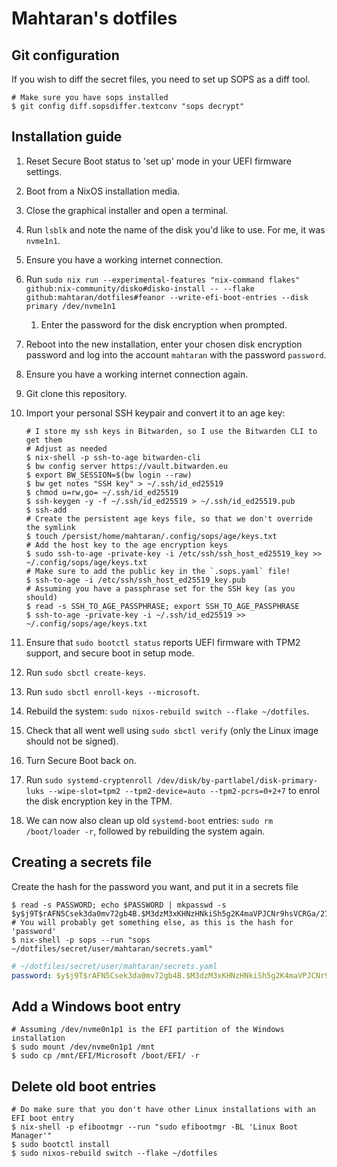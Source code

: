 # Mahtaran's dotfiles

## Git configuration

If you wish to diff the secret files, you need to set up SOPS as a diff tool.

```console
# Make sure you have sops installed
$ git config diff.sopsdiffer.textconv "sops decrypt"
```

## Installation guide

1. Reset Secure Boot status to 'set up' mode in your UEFI firmware settings.
2. Boot from a NixOS installation media.
3. Close the graphical installer and open a terminal.
4. Run `lsblk` and note the name of the disk you'd like to use. For me, it was `nvme1n1`.
5. Ensure you have a working internet connection.
6. Run `sudo nix run --experimental-features "nix-command flakes" github:nix-community/disko#disko-install -- --flake github:mahtaran/dotfiles#feanor --write-efi-boot-entries --disk primary /dev/nvme1n1`
   1. Enter the password for the disk encryption when prompted.
7. Reboot into the new installation, enter your chosen disk encryption password and log into the account `mahtaran` with the password `password`.
8. Ensure you have a working internet connection again.
9. Git clone this repository.
10. Import your personal SSH keypair and convert it to an age key:

    ```console
    # I store my ssh keys in Bitwarden, so I use the Bitwarden CLI to get them
    # Adjust as needed
    $ nix-shell -p ssh-to-age bitwarden-cli
    $ bw config server https://vault.bitwarden.eu
    $ export BW_SESSION=$(bw login --raw)
    $ bw get notes "SSH key" > ~/.ssh/id_ed25519
    $ chmod u=rw,go= ~/.ssh/id_ed25519
    $ ssh-keygen -y -f ~/.ssh/id_ed25519 > ~/.ssh/id_ed25519.pub
    $ ssh-add
    # Create the persistent age keys file, so that we don't override the symlink
    $ touch /persist/home/mahtaran/.config/sops/age/keys.txt
    # Add the host key to the age encryption keys
    $ sudo ssh-to-age -private-key -i /etc/ssh/ssh_host_ed25519_key >> ~/.config/sops/age/keys.txt
    # Make sure to add the public key in the `.sops.yaml` file!
    $ ssh-to-age -i /etc/ssh/ssh_host_ed25519_key.pub
    # Assuming you have a passphrase set for the SSH key (as you should)
    $ read -s SSH_TO_AGE_PASSPHRASE; export SSH_TO_AGE_PASSPHRASE
    $ ssh-to-age -private-key -i ~/.ssh/id_ed25519 >> ~/.config/sops/age/keys.txt
    ```

11. Ensure that `sudo bootctl status` reports UEFI firmware with TPM2 support, and secure boot in setup mode.
12. Run `sudo sbctl create-keys`.
13. Run `sudo sbctl enroll-keys --microsoft`.
14. Rebuild the system: `sudo nixos-rebuild switch --flake ~/dotfiles`.
15. Check that all went well using `sudo sbctl verify` (only the Linux image should not be signed).
16. Turn Secure Boot back on.
17. Run `sudo systemd-cryptenroll /dev/disk/by-partlabel/disk-primary-luks --wipe-slot=tpm2 --tpm2-device=auto --tpm2-pcrs=0+2+7` to enrol the disk encryption key in the TPM.
18. We can now also clean up old `systemd-boot` entries: `sudo rm /boot/loader -r`, followed by rebuilding the system again.

## Creating a secrets file

Create the hash for the password you want, and put it in a secrets file

```console
$ read -s PASSWORD; echo $PASSWORD | mkpasswd -s
$y$j9T$rAFN5Csek3da0mv72gb4B.$M3dzM3xKHNzHNkiSh5g2K4maVPJCNr9hsVCRGa/27b8
# You will probably get something else, as this is the hash for 'password'
$ nix-shell -p sops --run "sops ~/dotfiles/secret/user/mahtaran/secrets.yaml"
```

```yaml
# ~/dotfiles/secret/user/mahtaran/secrets.yaml
password: $y$j9T$rAFN5Csek3da0mv72gb4B.$M3dzM3xKHNzHNkiSh5g2K4maVPJCNr9hsVCRGa/27b8
```

## Add a Windows boot entry

```console
# Assuming /dev/nvme0n1p1 is the EFI partition of the Windows installation
$ sudo mount /dev/nvme0n1p1 /mnt
$ sudo cp /mnt/EFI/Microsoft /boot/EFI/ -r
```

## Delete old boot entries

```console
# Do make sure that you don't have other Linux installations with an EFI boot entry
$ nix-shell -p efibootmgr --run "sudo efibootmgr -BL 'Linux Boot Manager'"
$ sudo bootctl install
$ sudo nixos-rebuild switch --flake ~/dotfiles
```
